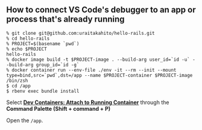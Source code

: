 ## How to connect VS Code's debugger to an app or process that's already running

```console
% git clone git@github.com:uraitakahito/hello-rails.git
% cd hello-rails
% PROJECT=$(basename `pwd`)
% echo $PROJECT
hello-rails
% docker image build -t $PROJECT-image . --build-arg user_id=`id -u` --build-arg group_id=`id -g`
% docker container run --env-file ./env -it --rm --init --mount type=bind,src=`pwd`,dst=/app --name $PROJECT-container $PROJECT-image /bin/zsh
$ cd /app
$ rbenv exec bundle install
```

Select **[Dev Containers: Attach to Running Container](https://code.visualstudio.com/docs/devcontainers/attach-container#_attach-to-a-docker-container)** through the **Command Palette (Shift + command + P)**

Open the `/app`.
